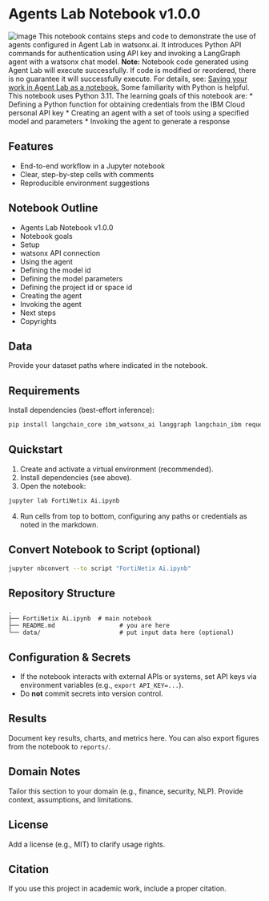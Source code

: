 # Agents Lab Notebook v1.0.0

![image](https://raw.githubusercontent.com/IBM/watson-machine-learning-samples/master/cloud/notebooks/headers/watsonx-Prompt_Lab-Notebook.png) This notebook contains steps and code to demonstrate the use of agents configured in Agent Lab in watsonx.ai. It introduces Python API commands for authentication using API key and invoking a LangGraph agent with a watsonx chat model. **Note:** Notebook code generated using Agent Lab will execute successfully. If code is modified or reordered, there is no guarantee it will successfully execute. For details, see: <a href="/docs/content/wsj/analyze-data/fm-prompt-save.html?context=wx" target="_blank">Saving your work in Agent Lab as a notebook.</a> Some familiarity with Python is helpful. This notebook uses Python 3.11. The learning goals of this notebook are: * Defining a Python function for obtaining credentials from the IBM Cloud personal API key * Creating an agent with a set of tools using a specified model and parameters * Invoking the agent to generate a response

<!-- Add CI, license, or Python version badges here -->

## Features

- End-to-end workflow in a Jupyter notebook
- Clear, step-by-step cells with comments
- Reproducible environment suggestions

## Notebook Outline

- Agents Lab Notebook v1.0.0
- Notebook goals
- Setup
- watsonx API connection
- Using the agent
- Defining the model id
- Defining the model parameters
- Defining the project id or space id
- Creating the agent
- Invoking the agent
- Next steps
- Copyrights

## Data

Provide your dataset paths where indicated in the notebook.

## Requirements

Install dependencies (best-effort inference):

```bash
pip install langchain_core ibm_watsonx_ai langgraph langchain_ibm requests getpass ast IPython
```

## Quickstart

1. Create and activate a virtual environment (recommended).
2. Install dependencies (see above).
3. Open the notebook:

```bash
jupyter lab FortiNetix Ai.ipynb
```

4. Run cells from top to bottom, configuring any paths or credentials as noted in the markdown.

## Convert Notebook to Script (optional)

```bash
jupyter nbconvert --to script "FortiNetix Ai.ipynb"
```

## Repository Structure

```
.
├── FortiNetix Ai.ipynb  # main notebook
├── README.md                  # you are here
└── data/                      # put input data here (optional)
```

## Configuration & Secrets

- If the notebook interacts with external APIs or systems, set API keys via environment variables (e.g., `export API_KEY=...`).
- Do **not** commit secrets into version control.

## Results

Document key results, charts, and metrics here. You can also export figures from the notebook to `reports/`.

## Domain Notes

Tailor this section to your domain (e.g., finance, security, NLP). Provide context, assumptions, and limitations.

## License

Add a license (e.g., MIT) to clarify usage rights.

## Citation

If you use this project in academic work, include a proper citation.
